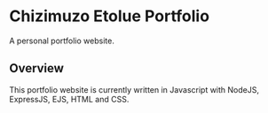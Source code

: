 # Chizimuzo Etolue Portfolio

A personal portfolio website.

## Overview

This portfolio website is currently written in Javascript with NodeJS, ExpressJS, EJS, HTML and CSS.
